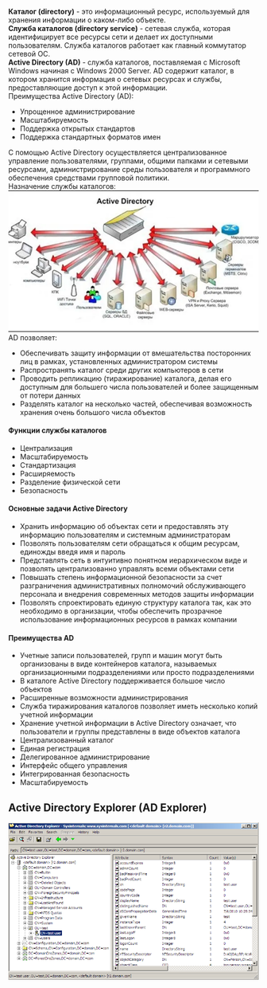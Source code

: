 **Каталог (directory)** - это информационный ресурс, используемый для хранения информации о каком-либо объекте.  
**Служба каталогов (directory service)** - сетевая служба, которая идентифицирует все ресурсы сети и делает их доступными пользователям. Служба каталогов работает как главный коммутатор сетевой ОС.  
**Active Directory (AD)** - служба каталогов, поставляемая с Microsoft Windows начиная с Windows 2000 Server. AD содержит каталог, в котором хранится информация о сетевых ресурсах и службы, предоставляющие доступ к этой информации.  
Преимущества Active Directory (AD):
- Упрощенное администрирование
- Масштабируемость
- Поддержка открытых стандартов
- Поддержка стандартных форматов имен
  
С помощью Active Directory осуществляется централизованное управление пользователями, группами, общими папками и сетевыми ресурсами, администрирование среды пользователя и программного обеспечения средствами групповой политики.  
Назначение службы каталогов:  
![Назначение службы каталогов](../Pictures/01_01.%20Назначение%20службы%20каталогов.png)  
AD позволяет:
- Обеспечивать защиту информации от вмешательства посторонних лиц в рамках, установленных администратором системы
- Распространять каталог среди других компьютеров в сети
- Проводить репликацию (тиражирование) каталога, делая его доступным для большего числа пользователей и более защищенным от потери данных
- Разделять каталог на несколько частей, обеспечивая возможность хранения очень большого числа объектов
#### Функции службы каталогов
- Централизация
- Масштабируемость
- Стандартизация
- Расширяемость
- Разделение физической сети
- Безопасность
#### Основные задачи Active Directory
- Хранить информацию об объектах сети и предоставлять эту информацию пользователям и системным администраторам
- Позволять пользователям сети обращаться к общим ресурсам, единожды введя имя и пароль
- Представлять сеть в интуитивно понятном иерархическом виде и позволять централизованно управлять всеми объектами сети
- Повышать степень информационной безопасности за счет разграничения административных полномочий обслуживающего персонала и внедрения современных методов защиты информации
- Позволять спроектировать единую структуру каталога так, как это необходимо в организации, чтобы обеспечить прозрачное использование информационных ресурсов в рамках компании
#### Преимущества AD
- Учетные записи пользователей, групп и машин могут быть организованы в виде контейнеров каталога, называемых организационными подразделениями или просто подразделениями
- В каталоге Active Directory поддерживается большое число объектов
- Расширенные возможности администрирования
- Служба тиражирования каталогов позволяет иметь несколько копий учетной информации
- Хранение учетной информации в Active Directory означает, что пользователи и группы представлены в виде объектов каталога
- Централизованный каталог
- Единая регистрация
- Делегированное администрирование
- Интерфейс общего управления
- Интегрированная безопасность
- Масштабируемость
## Active Directory Explorer (AD Explorer)
![AD_Explorer](../Pictures/01_02.%20AD%20Explorer.png)